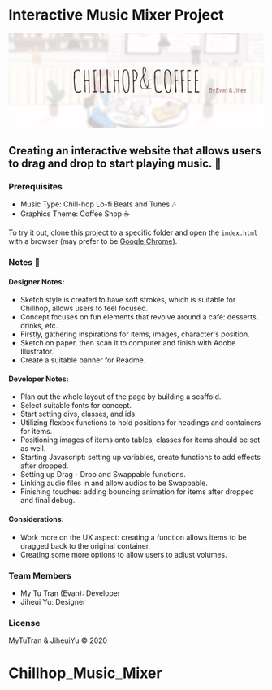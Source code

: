 # Interactive Music Mixer Project

![Chillhop & Coffee](images/Banner.jpg)

## Creating an interactive website that allows users to drag and drop to start playing music. :musical_note:

### Prerequisites
- Music Type: Chill-hop Lo-fi Beats and Tunes :notes:
- Graphics Theme: Coffee Shop :coffee:

To try it out, clone this project to a specific folder and open the `index.html` with a browser (may prefer to be [Google Chrome](https://www.google.com/chrome/)).


### Notes :memo:

#### Designer Notes:
- Sketch style is created to have soft strokes, which is suitable for Chillhop, allows users to feel focused.
- Concept focuses on fun elements that revolve around a café: desserts, drinks, etc.
- Firstly, gathering inspirations for items, images, character's position.
- Sketch on paper, then scan it to computer and finish with Adobe Illustrator.
- Create a suitable banner for Readme.

#### Developer Notes:
- Plan out the whole layout of the page by building a scaffold.
- Select suitable fonts for concept.
- Start setting divs, classes, and ids.
- Utilizing flexbox functions to hold positions for headings and containers for items.
- Positioning images of items onto tables, classes for items should be set as well.
- Starting Javascript: setting up variables, create functions to add effects after dropped.
- Setting up Drag - Drop and Swappable functions.
- Linking audio files in and allow audios to be Swappable.
- Finishing touches: adding bouncing animation for items after dropped and final debug.

#### Considerations:
- Work more on the UX aspect: creating a function allows items to be dragged back to the original container.
- Creating some more options to allow users to adjust volumes.

### Team Members
- My Tu Tran (Evan): Developer
- Jiheui Yu: Designer

### License

MyTuTran & JiheuiYu :copyright: 2020
# Chillhop_Music_Mixer
